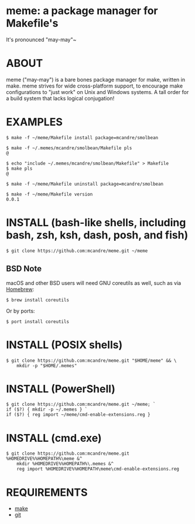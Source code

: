# meme: a package manager for Makefile's

It's pronounced "may-may"~

# ABOUT

meme ("may-may") is a bare bones package manager for make, written in make. meme strives for wide cross-platform support, to encourage make configurations to "just work" on Unix and Windows systems. A tall order for a build system that lacks logical conjugation!

# EXAMPLES

```console
$ make -f ~/meme/Makefile install package=mcandre/smolbean

$ make -f ~/.memes/mcandre/smolbean/Makefile pls
@

$ echo "include ~/.memes/mcandre/smolbean/Makefile" > Makefile
$ make pls
@

$ make -f ~/meme/Makefile uninstall package=mcandre/smolbean

$ make -f ~/meme/Makefile version
0.0.1
```

# INSTALL (bash-like shells, including bash, zsh, ksh, dash, posh, and fish)

```console
$ git clone https://github.com:mcandre/meme.git ~/meme
```

## BSD Note

macOS and other BSD users will need GNU coreutils as well, such as via [Homebrew](https://brew.sh/):

```console
$ brew install coreutils
```

Or by ports:

```console
$ port install coreutils
```

# INSTALL (POSIX shells)

```console
$ git clone https://github.com:mcandre/meme.git "$HOME/meme" && \
    mkdir -p "$HOME/.memes"
```

# INSTALL (PowerShell)

```console
$ git clone https://github.com:mcandre/meme.git ~/meme; `
if ($?) { mkdir -p ~/.memes } `
if ($?) { reg import ~/meme/cmd-enable-extensions.reg }
```

# INSTALL (cmd.exe)

```console
$ git clone https://github.com:mcandre/meme.git %HOMEDRIVE%%HOMEPATH%\meme &^
    mkdir %HOMEDRIVE%%HOMEPATH%\.memes &^
    reg import %HOMEDRIVE%%HOMEPATH\meme\cmd-enable-extensions.reg
```

# REQUIREMENTS

* [make](https://www.gnu.org/software/make/)
* [git](https://git-scm.com/)
